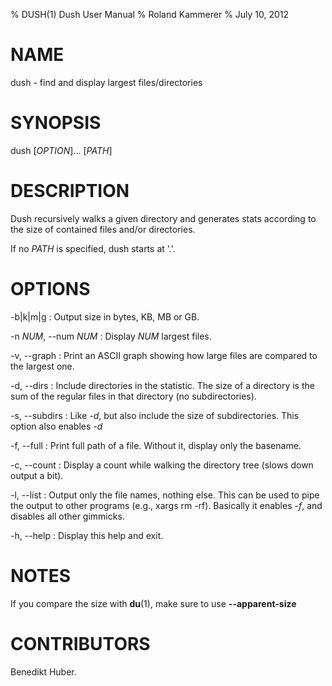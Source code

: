 % DUSH(1) Dush User Manual
% Roland Kammerer
% July 10, 2012

# NAME

dush - find and display largest files/directories

# SYNOPSIS

dush [*OPTION*]... [*PATH*]

# DESCRIPTION

Dush recursively walks a given directory and generates stats according to the
size of contained files and/or directories.

If no *PATH* is specified, dush starts at '.'.

# OPTIONS

-b|k|m|g 
:   Output size in bytes, KB, MB or GB.

-n *NUM*, \--num *NUM*
:   Display *NUM* largest files.

-v, \--graph 
:   Print an ASCII graph showing how large files are compared to the largest one.

-d, \--dirs 
:   Include directories in the statistic. The size of a directory is the sum of
    the regular files in that directory (no subdirectories).

-s, \--subdirs 
:   Like *-d*, but also include the size of subdirectories. This option also enables *-d*

-f, \--full
:   Print full path of a file. Without it, display only the basename.

-c, \--count
:   Display a count while walking the directory tree (slows down output a bit).

-l, \--list
:   Output only the file names, nothing else. This can be used to pipe the output
    to other programs (e.g., xargs rm -rf). Basically it enables *-f*, and disables
    all other gimmicks.

-h, \--help
:   Display this help and exit.

# NOTES

If you compare the size with **du**(1), make sure to use **--apparent-size**

# CONTRIBUTORS
Benedikt Huber.

